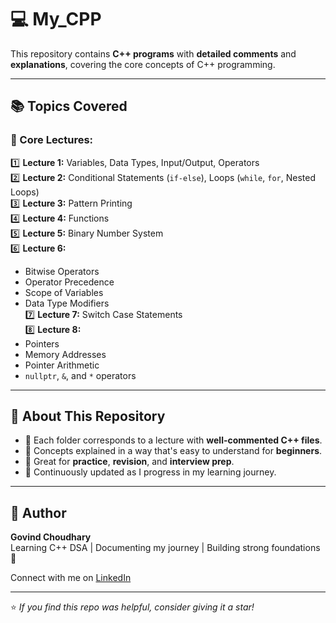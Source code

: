 # 💻 My_CPP  
This repository contains **C++ programs** with **detailed comments** and **explanations**, covering the core concepts of C++ programming.

---

## 📚 Topics Covered  

### 🧠 Core Lectures:
1️⃣ **Lecture 1:** Variables, Data Types, Input/Output, Operators  
2️⃣ **Lecture 2:** Conditional Statements (`if-else`), Loops (`while`, `for`, Nested Loops)  
3️⃣ **Lecture 3:** Pattern Printing  
4️⃣ **Lecture 4:** Functions  
5️⃣ **Lecture 5:** Binary Number System  
6️⃣ **Lecture 6:**  
   - Bitwise Operators  
   - Operator Precedence  
   - Scope of Variables  
   - Data Type Modifiers  
7️⃣ **Lecture 7:** Switch Case Statements  
8️⃣ **Lecture 8:**  
   - Pointers  
   - Memory Addresses  
   - Pointer Arithmetic  
   - `nullptr`, `&`, and `*` operators

---

## 🚀 About This Repository  

- 📁 Each folder corresponds to a lecture with **well-commented C++ files**.
- 🧾 Concepts explained in a way that's easy to understand for **beginners**.
- 📌 Great for **practice**, **revision**, and **interview prep**.
- 🔁 Continuously updated as I progress in my learning journey.

---

## 🧠 Author  

**Govind Choudhary**  
Learning C++ DSA | Documenting my journey | Building strong foundations 🚀  

Connect with me on [LinkedIn](https://www.linkedin.com/in/govind-choudhary-031272342/)  

---

⭐️ *If you find this repo was helpful, consider giving it a star!*